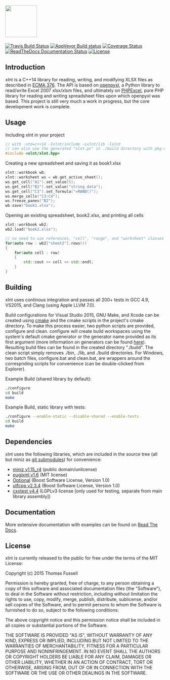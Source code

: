 <img height="100" src="https://raw.githubusercontent.com/tfussell/xlnt/gh-pages/images/xlnt.png"><br/>
====

[![Travis Build Status](https://travis-ci.org/tfussell/xlnt.svg)](https://travis-ci.org/tfussell/xlnt)
[![AppVeyor Build status](https://ci.appveyor.com/api/projects/status/2hs79a1xoxy16sol?svg=true)](https://ci.appveyor.com/project/tfussell/xlnt)
[![Coverage Status](https://coveralls.io/repos/github/tfussell/xlnt/badge.svg?branch=master)](https://coveralls.io/github/tfussell/xlnt?branch=master)
[![ReadTheDocs Documentation Status](https://readthedocs.org/projects/xlnt/badge/?version=latest)](http://xlnt.readthedocs.org/en/latest/?badge=latest)
[![License](http://img.shields.io/badge/license-MIT-blue.svg?style=flat)](http://opensource.org/licenses/MIT)

## Introduction
xlnt is a C++14 library for reading, writing, and modifying XLSX files as described in [ECMA 376](http://www.ecma-international.org/publications/standards/Ecma-376.htm). The API is based on [openpyxl](https://bitbucket.org/openpyxl/openpyxl), a Python library to read/write Excel 2007 xlsx/xlsm files, and ultimately on [PHPExcel](https://github.com/PHPOffice/PHPExcel), pure PHP library for reading and writing spreadsheet files upon which openpyxl was based. This project is still very much a work in progress, but the core development work is complete.

## Usage
Including xlnt in your project
```c++
// with -std=c++14 -Ixlnt/include -Lxlnt/lib -lxlnt
// can also use the generated "xlnt.pc" in ./build directory with pkg-config to get these flags
#include <xlnt/xlnt.hpp>
```

Creating a new spreadsheet and saving it as book1.xlsx
```c++
xlnt::workbook wb;
xlnt::worksheet ws = wb.get_active_sheet();
ws.get_cell("A1").set_value(5);
ws.get_cell("B2").set_value("string data");
ws.get_cell("C3").set_formula("=RAND()");
ws.merge_cells("C3:C4");
ws.freeze_panes("B2");
wb.save("book1.xlsx");
```

Opening an existing spreadsheet, book2.xlsx, and printing all cells
```c++
xlnt::workbook wb2;
wb2.load("book2.xlsx");

// no need to use references, "cell", "range", and "worksheet" classes are only wrappers around pointers to memory in the workbook
for(auto row : wb2["sheet2"].rows())
{
    for(auto cell : row)
    {
        std::cout << cell << std::endl;
    }
}
```

## Building
xlnt uses continous integration and passes all 200+ tests in GCC 4.9, VS2015, and Clang (using Apple LLVM 7.0).

Build configurations for Visual Studio 2015, GNU Make, and Xcode can be created using [cmake](https://cmake.org/) and the cmake scripts in the project's cmake directory. To make this process easier, two python scripts are provided, configure and clean. configure will create build workspaces using the system's default cmake generator or the generator name provided as its first argument (more information on generators can be found [here](https://cmake.org/cmake/help/v3.3/manual/cmake-generators.7.html)). Resulting build files can be found in the created directory "./build". The clean script simply removes ./bin, ./lib, and ./build directories. For Windows, two batch files, configure.bat and clean.bat, are wrappers around the correspnding scripts for convenience (can be double-clicked from Explorer).

Example Build (shared library by default):
```bash
./configure
cd build
make
```

Example Build, static library with tests:
```bash
./configure --enable-static --disable-shared --enable-tests
cd build
make
```

## Dependencies
xlnt uses the following libraries, which are included in the source tree (all but miniz as [git submodules](https://git-scm.com/book/en/v2/Git-Tools-Submodules#Cloning-a-Project-with-Submodules)) for convenience:
- [miniz v1.15_r4](https://code.google.com/p/miniz/) (public domain/unlicense)
- [pugixml v1.6](http://pugixml.org/) (MIT license)
- [Optional](https://github.com/akrzemi1/Optional) (Boost Software License, Version 1.0)
- [utfcpp v2.3.4](http://utfcpp.sourceforge.net/) (Boost Software License, Version 1.0)
- [cxxtest v4.4](http://cxxtest.com/) (LGPLv3 license [only used for testing, separate from main library assembly])

## Documentation

More extensive documentation with examples can be found on [Read The Docs](http://xlnt.readthedocs.org/en/latest/).

## License
xlnt is currently released to the public for free under the terms of the MIT License:

Copyright (c) 2015 Thomas Fussell

Permission is hereby granted, free of charge, to any person obtaining a copy
of this software and associated documentation files (the "Software"), to deal
in the Software without restriction, including without limitation the rights
to use, copy, modify, merge, publish, distribute, sublicense, and/or sell
copies of the Software, and to permit persons to whom the Software is
furnished to do so, subject to the following conditions:

The above copyright notice and this permission notice shall be included in
all copies or substantial portions of the Software.

THE SOFTWARE IS PROVIDED "AS IS", WITHOUT WARRANTY OF ANY KIND, EXPRESS OR
IMPLIED, INCLUDING BUT NOT LIMITED TO THE WARRANTIES OF MERCHANTABILITY,
FITNESS FOR A PARTICULAR PURPOSE AND NONINFRINGEMENT. IN NO EVENT SHALL THE
AUTHORS OR COPYRIGHT HOLDERS BE LIABLE FOR ANY CLAIM, DAMAGES OR OTHER
LIABILITY, WHETHER IN AN ACTION OF CONTRACT, TORT OR OTHERWISE, ARISING FROM,
OUT OF OR IN CONNECTION WITH THE SOFTWARE OR THE USE OR OTHER DEALINGS IN
THE SOFTWARE.
